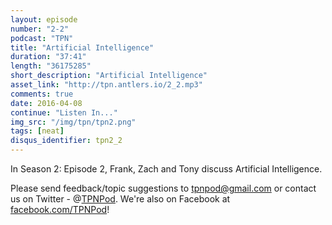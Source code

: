 ```yaml
---
layout: episode
number: "2-2"
podcast: "TPN"
title: "Artificial Intelligence"
duration: "37:41"
length: "36175285"
short_description: "Artificial Intelligence"
asset_link: "http://tpn.antlers.io/2_2.mp3"
comments: true
date: 2016-04-08
continue: "Listen In..."
img_src: "/img/tpn/tpn2.png"
tags: [neat]
disqus_identifier: tpn2_2
---
```


In Season 2: Episode 2, Frank, Zach and Tony discuss Artificial Intelligence.

Please send feedback/topic suggestions to tpnpod@gmail.com or contact us on Twitter - @[TPNPod](https://twitter.com/tpnpod). We're also on Facebook at [facebook.com/TPNPod](http://facebook.com/TPNPod)!